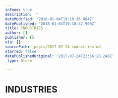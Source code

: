 ```yaml
---
inFeed: true
description: ''
dateModified: '2018-01-04T19:10:36.684Z'
datePublished: '2018-01-04T19:10:37.900Z'
title: INDUSTRIES
author: []
publisher: {}
via: {}
sourcePath: _posts/2017-07-24-industries.md
starred: false
datePublishedOriginal: '2017-07-24T22:56:28.240Z'
_type: Blurb

---
```

# INDUSTRIES